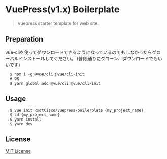 # VuePress(v1.x) Boilerplate
> vuepress starter template for web site.

## Preparation
vue-cliを使ってダウンロードできるようになっているのでもしなかったらグローバルインストールしてください。
(普段通りにクローン、ダウンロードでもいいです)

      $ npm i -g @vue/cli @vue/cli-init
      # OR
      $ yarn global add @vue/cli @vue/cli-init

## Usage
      $ vue init RootCisco/vuepress-boilerplate {my_project_name}
      $ cd {my_project_name}
      $ yarn install
      $ yarn dev

## License
[MIT License](https://github.com/RootCisco/vuepress-boilerplate/blob/master/LICENSE)
